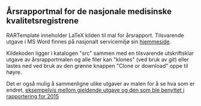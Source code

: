 ## Årsrapportmal for de nasjonale medisinske kvalitetsregistrene

RARTemplate inneholder LaTeX kilden til mal for årsrapport. Tilsvarende utgave
i MS Word finnes på nasjonalt servicemiljø sin
[hjemmeside](https://www.kvalitetsregistre.no/artikkel/mal-innlevering-av-arsrapport-2016).

Kildekoden ligger i katalogen "src" sammen med en tilsvarende utskriftsklar
utgave av årsrapportmalen og alle filer kan "klones" (ved bruk av
_git_) eller lastes ned ved bruk av den grønne knappen "Clone or download"
oppe til høyre.

Det er også mulig å sammenligne ulike utgaver av malen for å se hva som er
endret, [eksempelvis mellom gjeldende utgave og den som ble benyttet i
rapportering for 2015](https://github.com/Rapporteket/RARTemplate/compare/abf0103...master)
